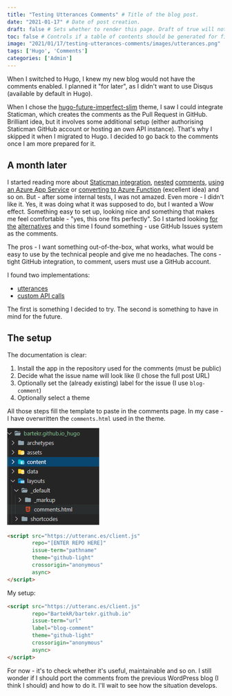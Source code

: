 ```yaml
---
title: "Testing Utterances Comments" # Title of the blog post.
date: "2021-01-17" # Date of post creation.
draft: false # Sets whether to render this page. Draft of true will not be rendered.
toc: false # Controls if a table of contents should be generated for first-level links automatically.
image: "2021/01/17/testing-utterances-comments/images/utterances.png"
tags: ['Hugo', 'Comments']
categories: ['Admin']
---
```


When I switched to Hugo, I knew my new blog would not have the comments enabled. I planned it "for later", as I didn't want to use Disqus (available by default in Hugo).

When I chose the [hugo-future-imperfect-slim](https://github.com/pacollins/hugo-future-imperfect-slim) theme, I saw I could integrate Staticman, which creates the comments as the Pull Request in GitHub. Brilliant idea, but it involves some additional setup (either authorising Staticman GitHub account or hosting an own API instance). That's why I skipped it when I migrated to Hugo. I decided to go back to the comments once I am more prepared for it.

## A month later

I started reading more about [Staticman integration](https://travisdowns.github.io/blog/2020/02/05/now-with-comments.html), [nested](https://yasoob.me/posts/running_staticman_on_static_hugo_blog_with_nested_comments/) [comments](https://dancwilliams.com/hugo-staticman-nested-replies-and-email-notifications/), [using an Azure App Service](https://hajekj.net/2020/04/15/staticman-setup-in-app-service/) or [converting to Azure Function](https://github.com/UliPlabst/staticman-azure-fn) (excellent idea) and so on. But - after some internal tests, I was not amazed. Even more - I didn't like it. Yes, it was doing what it was supposed to do, but I wanted a Wow effect. Something easy to set up, looking nice and something that makes me feel comfortable - "yes, this one fits perfectly". So I started looking [for](https://lisakov.com/projects/open-source-comments/) [the](https://fedidat.com/530-blog-comments/) [alternatives](https://cavelab.dev/wiki/Commenting_systems_for_websites) and this time I found something - use GitHub Issues system as the comments.

The pros - I want something out-of-the-box, what works, what would be easy to use by the technical people and give me no headaches.
The cons - tight GitHub integration, to comment, users must use a GitHub account.

I found two implementations:

- [utterances](https://utteranc.es/)
- [custom API calls](http://donw.io/post/github-comments/)

The first is something I decided to try. The second is something to have in mind for the future.

## The setup

The documentation is clear:

1. Install the app in the repository used for the comments (must be public)
2. Decide what the issue name will look like (I chose the full post URL)
3. Optionally set the (already existing) label for the issue (I use `blog-comment`)
4. Optionally select a theme

All those steps fill the template to paste in the comments page. In my case - I have overwritten the `comments.html` used in the theme.

![custom layout partial](images/LayoutCommentsPartial.png#center)

```html
<script src="https://utteranc.es/client.js"
        repo="[ENTER REPO HERE]"
        issue-term="pathname"
        theme="github-light"
        crossorigin="anonymous"
        async>
</script>
```

My setup:

```html
<script src="https://utteranc.es/client.js"
        repo="BartekR/bartekr.github.io"
        issue-term="url"
        label="blog-comment"
        theme="github-light"
        crossorigin="anonymous"
        async>
</script>
```

For now - it's to check whether it's useful, maintainable and so on. I still wonder if I should port the comments from the previous WordPress blog (I think I should) and how to do it. I'll wait to see how the situation develops.
